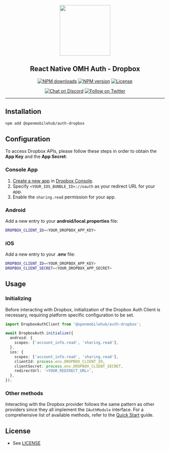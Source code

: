 <p align="center">
  <a href="https://www.openmobilehub.com/">
    <img width="160px" src="https://www.openmobilehub.com/images/logo/omh_logo.png"/><br/>
  </a>
  <h2 align="center">React Native OMH Auth - Dropbox</h2>
</p>

<p align="center">
  <a href="https://www.npmjs.com/package/@openmobilehub/auth-dropbox"><img src="https://img.shields.io/npm/dm/@openmobilehub/auth-dropbox.svg?style=flat" alt="NPM downloads"/></a>
  <a href="https://www.npmjs.com/package/@openmobilehub/auth-dropbox"><img src="https://img.shields.io/npm/v/@openmobilehub/auth-dropbox.svg?style=flat" alt="NPM version"/></a>
  <a href="/LICENSE"><img src="https://img.shields.io/npm/l/@openmobilehub/auth-dropbox.svg?style=flat" alt="License"/></a>
</p>

<p align="center">
  <a href="https://discord.com/invite/yTAFKbeVMw"><img src="https://img.shields.io/discord/1115727214827278446.svg?style=flat&colorA=7289da&label=Chat%20on%20Discord" alt="Chat on Discord"/></a>
  <a href="https://twitter.com/openmobilehub"><img src="https://img.shields.io/twitter/follow/rnfirebase.svg?style=flat&colorA=1da1f2&colorB=&label=Follow%20on%20Twitter" alt="Follow on Twitter"/></a>
</p>

---

## Installation

```bash
npm add @openmobilehub/auth-dropbox
```

## Configuration

To access Dropbox APIs, please follow these steps in order to obtain the **App Key** and the **App Secret**:

### Console App

1. [Create a new app](https://developers.dropbox.com/oauth-guide) in [Dropbox Console](https://www.dropbox.com/developers/apps/create).
2. Specify `<YOUR_IOS_BUNDLE_ID>://oauth` as your redirect URL for your app.
3. Enable the `sharing.read` permission for your app.

### Android

Add a new entry to your **android/local.properties** file:

```bash title="android/local.properties"
DROPBOX_CLIENT_ID=<YOUR_DROPBOX_APP_KEY>
```

### iOS

Add a new entry to your **.env** file:

```bash title=".env"
DROPBOX_CLIENT_ID=<YOUR_DROPBOX_APP_KEY>
DROPBOX_CLIENT_SECRET=<YOUR_DROPBOX_APP_SECRET>
```

## Usage

### Initializing

Before interacting with Dropbox, initialization of the Dropbox Auth Client is necessary, requiring platform specific configuration to be set.

```typescript
import DropboxAuthClient from '@openmobilehub/auth-dropbox';

await DropboxAuth.initialize({
  android: {
    scopes: ['account_info.read', 'sharing.read'],
  },
  ios: {
    scopes: ['account_info.read', 'sharing.read'],
    clientId: process.env.DROPBOX_CLIENT_ID,
    clientSecret: process.env.DROPBOX_CLIENT_SECRET,
    redirectUrl: '<YOUR_REDIRECT_URL>',
  },
});
```

### Other methods

Interacting with the Dropbox provider follows the same pattern as other providers since they all implement the `IAuthModule` interface. For a comprehensive list of available methods, refer to the [Quick Start](https://special-barnacle-93vn82m.pages.github.io/docs/getting-started#sign-in) guide.

## License

- See [LICENSE](https://github.com/openmobilehub/react-native-omh-auth/blob/main/LICENSE)
